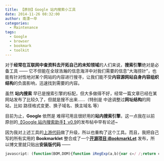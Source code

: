 ```yaml
---
title: 【原创】Google 站内搜索小工具
date: 2014-11-26 08:32:00
author: 南漂一卒
categories:
  - Maintenance
tags:
  - Google
  - browser
  - bookmark
  - toolkit
---
```


对于**经常在互联网中查资料去开拓自己的未知领域**的人们来说，**搜索引擎**绝对是必备工具 —— 它不但能在全球浩瀚的信息海洋中对我们需要的信息“大海捞针”，也能有针对性地对某个网站的内容进行搜寻，让我们能不受**内容源网站自身内容组织结构**的负面影响，迅速找到需要的内容。

虽然 **站内搜索** 早已是搜索引擎的标配，但大多做得不好，经常一篇文章已经在某网站发布了比较久了，但就是搜不出来……（特别是 中途调整过**网址结构**的网站，比如 路径格式变更、换子域名、换主域名 等）

目前为止，**Google** 依然是 难得可用且很好用的**站内搜索引擎**，这一点我在以前原创的[【Google 站内搜索助手】v0.9][1]的发布帖中早有论述~

因为我对上述工具的[上游代码][2]做了升级，所以也重构了这个工具。而且，我把自己写的所有实用的 **Bookmarklet** 整合成了一个[**开源项目 iBookmarkLet**][3] 发布，所以博文里就只贴出**安装版代码** ——

<!-- prettier-ignore-start -->
```javascript
javascript: (function(BOM,DOM){function iRegExp(a,b){var c=/ /;return c.compile(a,b),c}var DN,HN,trim=function(){var a=iRegExp("(^s*)|(s*$)","g");return function(b){return b.replace(a,"")}}(),SS=function(WF){var TN,TA,N,n,IS="";for(TN in{input:0,textarea:0})try{TA=DOM.getElementsByTagName(TN);for(N in TA)with(TA[N])IS=trim(value.slice(selectionStart,selectionEnd))}catch(EO){}if(""==IS&&(IS=trim(DOM.selection?DOM.selection.createRange().text:DOM.getSelection().toString())),""==IS)for(n=0;n<WF.length;n++){try{IS=arguments.callee(WF[n])}catch(EO){}if(""!=IS)break}return IS}(BOM.frames);""!=SS?(HN=BOM.location.hostname,DN=HN.match(/(edu|net|org|com|gov)\.\w+$/)?HN.match(/(\w+\.){2}\w+$/):HN.match(/\w+\.\w+$/),BOM.open("https://wen.lu/search?newwindow=1&q="+encodeURIComponent([SS," site:",DN[0]].join("")),"_blank")):BOM.confirm("您未选中任何网页中的文字……\n\n\n『确定』进入问题反馈；『取消』即退出本工具。")?(BOM.prompt("输入框中的是『运行环境』信息，请直接复制它们，按『确认』即可访问 原作者主页～",navigator.userAgent),BOM.open("http://www.fyscu.com/","_blank")):BOM.alert("【Google 站内搜索助手 v1.0】\n\n(C)2013-2014  四川大学·飞扬俱乐部·研发部")})(top,top.document);
```
<!-- prettier-ignore-end -->

[1]: http://bbs.fyscu.com/forum.php?mod=redirect&goto=findpost&ptid=2711&pid=58461
[2]: /programming/google-search-tool/
[3]: http://gitee.com/Tech_Query/iBookmarkLet/
